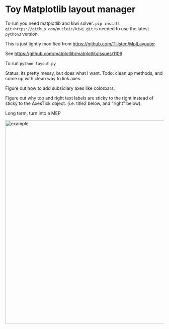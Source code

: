 # Toy Matplotlib layout manager

To run you need matplotlib and kiwi solver.  `pip install git+https://github.com/nucleic/kiwi.git` is needed to use the latest `python3` version.  

This is just lightly modified from https://github.com/Tillsten/MplLayouter

See https://github.com/matplotlib/matplotlib/issues/1109

To run `python layout.py`

Status: its pretty messy, but does what I want.  Todo: clean up methods, and come up with clean way to link axes.

Figure out how to add subsidiary axes like colorbars.

Figure out why top and right text labels are sticky to the right instead of sticky to the AxesTick object.  (i.e. title2 below, and "right" below).  

Long term, turn into a MEP

<img width="645" alt="example" src="https://user-images.githubusercontent.com/1562854/28897939-03043d40-7798-11e7-8925-a7fbcca004a6.png">
